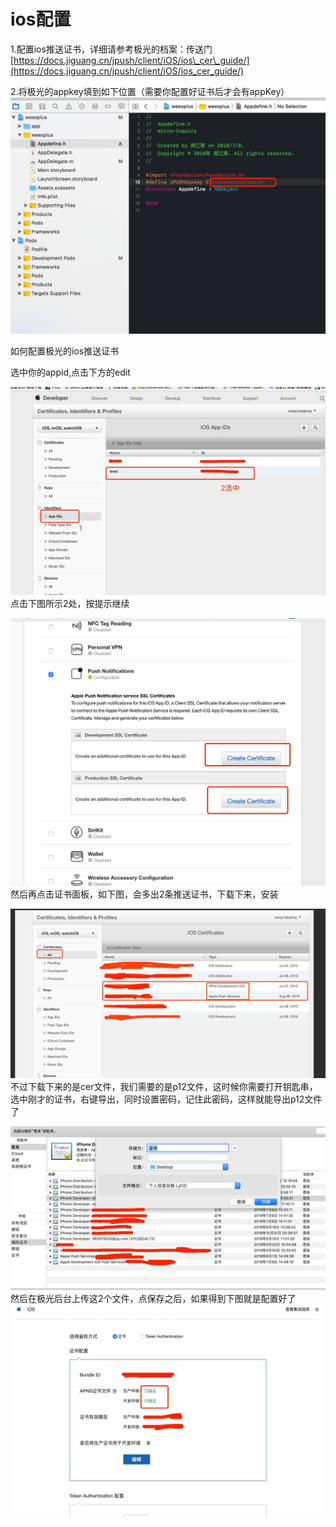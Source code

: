 # ios配置

1.配置ios推送证书，详细请参考极光的档案：传送门[https://docs.jiguang.cn/jpush/client/iOS/ios\_cer\_guide/](https://docs.jiguang.cn/jpush/client/iOS/ios_cer_guide/)

2.将极光的appkey填到如下位置（需要你配置好证书后才会有appKey）![](/assets/1790357F-CF01-41FA-8F29-30C5D6AD68E8.png)

如何配置极光的ios推送证书

选中你的appid,点击下方的edit

![](/assets/A8E5A0E1-C717-4E4A-AEA6-31149E748494.png)点击下图所示2处，按提示继续

![](/assets/B62A446F-B88B-43FF-A344-6B62168A2429.png)然后再点击证书面板，如下图，会多出2条推送证书，下载下来，安装

![](/assets/F791FA01-86C7-4530-9997-528886CB35DF.png)不过下载下来的是cer文件，我们需要的是p12文件，这时候你需要打开钥匙串，选中刚才的证书，右键导出，同时设置密码，记住此密码，这样就能导出p12文件了

![](/assets/C2DF2BFE-3D91-4A43-8225-579B0AE2F407.png)然后在极光后台上传这2个文件，点保存之后，如果得到下图就是配置好了![](/assets/0B9F10BB-A083-4722-8CA2-8694F7E3C608.png)

